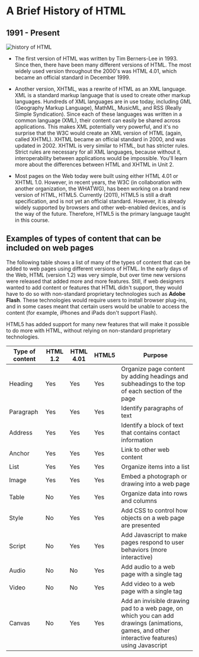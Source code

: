 # A Brief History of HTML
## 1991 - Present
![history of HTML](http://www.tipsforyourwebsite.com/wp-content/uploads/2017/02/html5-timeline.jpg)

- The first version of HTML was written by Tim Berners-Lee in 1993. Since then, there have been many different versions of HTML. The most widely used version throughout the 2000's was HTML 4.01, which became an official standard in December 1999.

- Another version, XHTML, was a rewrite of HTML as an XML language. XML is a standard markup language that is used to create other markup languages. Hundreds of XML languages are in use today, including GML (Geography Markup Language), MathML, MusicML, and RSS (Really Simple Syndication). Since each of these languages was written in a common language (XML), their content can easily be shared across applications. This makes XML potentially very powerful, and it's no surprise that the W3C would create an XML version of HTML (again, called XHTML). XHTML became an official standard in 2000, and was updated in 2002. XHTML is very similar to HTML, but has stricter rules. Strict rules are necessary for all XML languages, because without it, interoperability between applications would be impossible. You'll learn more about the differences between HTML and XHTML in Unit 2.

- Most pages on the Web today were built using either HTML 4.01 or XHTML 1.0. However, in recent years, the W3C (in collaboration with another organization, the WHATWG), has been working on a brand new version of HTML, HTML5. Currently (2011), HTML5 is still a draft specification, and is not yet an official standard. However, it is already widely supported by browsers and other web-enabled devices, and is the way of the future. Therefore, HTML5 is the primary language taught in this course.

## Examples of types of content that can be included on web pages
The following table shows a list of many of the types of content that can be added to web pages using different versions of HTML. In the early days of the Web, HTML (version 1.2) was very simple, but over time new versions were released that added more and more features. Still, if web designers wanted to add content or features that HTML didn't support, they would have to do so with non-standard proprietary technologies such as **Adobe Flash**. These technologies would require users to install browser plug-ins, and in some cases meant that certain users would be unable to access the content (for example, iPhones and iPads don't support Flash).

HTML5 has added support for many new features that will make it possible to do more with HTML, without relying on non-standard proprietary technologies.

|Type of content|HTML 1.2|HTML 4.01|HTML5|Purpose|
|----|-----|------|------|----|
|Heading|Yes|Yes|Yes|Organize page content by adding headings and subheadings to the top of each section of the page|
|Paragraph|Yes|Yes|Yes|Identify paragraphs of text|
|Address|Yes|Yes|Yes|Identify a block of text that contains contact information|
|Anchor|Yes|Yes|Yes|Link to other web content|
|List|Yes|Yes|Yes|Organize items into a list|
|Image|Yes|Yes|Yes|Embed a photograph or drawing into a web page|
|Table|No|Yes|Yes|Organize data into rows and columns|
|Style|No|Yes|Yes|Add CSS to control how objects on a web page are presented|
|Script|No|Yes|Yes|Add Javascript to make pages respond to user behaviors (more interactive)|
|Audio|No|No|Yes|Add audio to a web page with a single tag|
|Video|No|No|Yes|Add video to a web page with a single tag|
|Canvas|No|Yes|Yes|Add an invisible drawing pad to a web page, on which you can add drawings (animations, games, and other interactive features) using Javascript|


				
